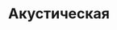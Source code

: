 ---
layout: about-guitars
typePost: types-of-guitars
section: /about-guitars
title: Акустическая
longtitle: Акустическая гитара
banner: null
breadcrumbs:
  - name: О гитарах
    url: /about-guitars/
  - name: Виды гитар
    url: /about-guitars/types-of-guitars/
breadcrumbCurrent: true
content: >+
  По мере развития современной музыки, развивается и акустическая гитара. Способы игры на ней. Акустика - это рок-музыка, джаз, блюз, кантри, рок-н-ролл.

  На акустике можно играть пальцами и медиатором, слепом и теппингом.

  #### Виды акустики:
    * дредноут
    * джамбо
    * арктоп

youtube: k_JuzeHD_Gc
seo:
  description: По мере развития современной музыки, развивается и акустическая гитара. Способы игры на ней. Акустика - это рок-музыка, джаз, блюз, кантри, рок-н-ролл.
  h1: Акустическая гитара
  keywords: 'Акустическая гитара, Акустическая, гитара акустика'
  title: Описание акустической гитары | ArtMusicPro
---